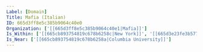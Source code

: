 ```yaml
---
Label: [Domain]
Title: Mafia (Italian)
ID: 665d3ff8e5c385b9064c40e0
Organization: ['[[665d3ff8e5c385b9064c40e1|Mafia]]']
Is_Within: ['[[665cb893754819c678b6258c|New York]]', '[[665d3e23fe3b577fb0bb15d2|Sicily]]']
Is_Near: ['[[665cb893754819c678b6258a|Columbia University]]']
---
```


